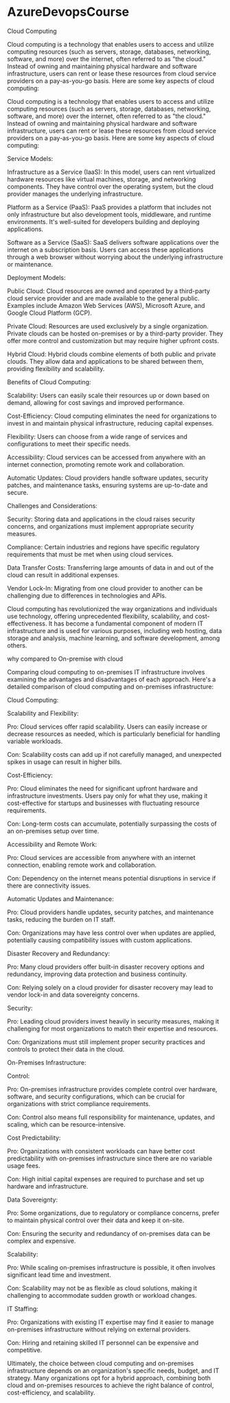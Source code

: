 # AzureDevopsCourse
Cloud Computing 

Cloud computing is a technology that enables users to access and utilize computing resources (such as servers, storage, databases, networking, software, and more) over the internet, often referred to as "the cloud." Instead of owning and maintaining physical hardware and software infrastructure, users can rent or lease these resources from cloud service providers on a pay-as-you-go basis. Here are some key aspects of cloud computing:



Cloud computing is a technology that enables users to access and utilize computing resources (such as servers, storage, databases, networking, software, and more) over the internet, often referred to as "the cloud." Instead of owning and maintaining physical hardware and software infrastructure, users can rent or lease these resources from cloud service providers on a pay-as-you-go basis. Here are some key aspects of cloud computing:

Service Models:

Infrastructure as a Service (IaaS): In this model, users can rent virtualized hardware resources like virtual machines, storage, and networking components. They have control over the operating system, but the cloud provider manages the underlying infrastructure.

Platform as a Service (PaaS): PaaS provides a platform that includes not only infrastructure but also development tools, middleware, and runtime environments. It's well-suited for developers building and deploying applications.

Software as a Service (SaaS): SaaS delivers software applications over the internet on a subscription basis. Users can access these applications through a web browser without worrying about the underlying infrastructure or maintenance.

Deployment Models:

Public Cloud: Cloud resources are owned and operated by a third-party cloud service provider and are made available to the general public. Examples include Amazon Web Services (AWS), Microsoft Azure, and Google Cloud Platform (GCP).

Private Cloud: Resources are used exclusively by a single organization. Private clouds can be hosted on-premises or by a third-party provider. They offer more control and customization but may require higher upfront costs.

Hybrid Cloud: Hybrid clouds combine elements of both public and private clouds. They allow data and applications to be shared between them, providing flexibility and scalability.

Benefits of Cloud Computing:

Scalability: Users can easily scale their resources up or down based on demand, allowing for cost savings and improved performance.

Cost-Efficiency: Cloud computing eliminates the need for organizations to invest in and maintain physical infrastructure, reducing capital expenses.

Flexibility: Users can choose from a wide range of services and configurations to meet their specific needs.

Accessibility: Cloud services can be accessed from anywhere with an internet connection, promoting remote work and collaboration.

Automatic Updates: Cloud providers handle software updates, security patches, and maintenance tasks, ensuring systems are up-to-date and secure.

Challenges and Considerations:

Security: Storing data and applications in the cloud raises security concerns, and organizations must implement appropriate security measures.

Compliance: Certain industries and regions have specific regulatory requirements that must be met when using cloud services.

Data Transfer Costs: Transferring large amounts of data in and out of the cloud can result in additional expenses.

Vendor Lock-In: Migrating from one cloud provider to another can be challenging due to differences in technologies and APIs.

Cloud computing has revolutionized the way organizations and individuals use technology, offering unprecedented flexibility, scalability, and cost-effectiveness. It has become a fundamental component of modern IT infrastructure and is used for various purposes, including web hosting, data storage and analysis, machine learning, and software development, among others.

why compared to On-premise with cloud 

Comparing cloud computing to on-premises IT infrastructure involves examining the advantages and disadvantages of each approach. Here's a detailed comparison of cloud computing and on-premises infrastructure:

Cloud Computing:

Scalability and Flexibility:

Pro: Cloud services offer rapid scalability. Users can easily increase or decrease resources as needed, which is particularly beneficial for handling variable workloads.

Con: Scalability costs can add up if not carefully managed, and unexpected spikes in usage can result in higher bills.

Cost-Efficiency:

Pro: Cloud eliminates the need for significant upfront hardware and infrastructure investments. Users pay only for what they use, making it cost-effective for startups and businesses with fluctuating resource requirements.

Con: Long-term costs can accumulate, potentially surpassing the costs of an on-premises setup over time.

Accessibility and Remote Work:

Pro: Cloud services are accessible from anywhere with an internet connection, enabling remote work and collaboration.

Con: Dependency on the internet means potential disruptions in service if there are connectivity issues.

Automatic Updates and Maintenance:

Pro: Cloud providers handle updates, security patches, and maintenance tasks, reducing the burden on IT staff.

Con: Organizations may have less control over when updates are applied, potentially causing compatibility issues with custom applications.

Disaster Recovery and Redundancy:

Pro: Many cloud providers offer built-in disaster recovery options and redundancy, improving data protection and business continuity.

Con: Relying solely on a cloud provider for disaster recovery may lead to vendor lock-in and data sovereignty concerns.

Security:

Pro: Leading cloud providers invest heavily in security measures, making it challenging for most organizations to match their expertise and resources.

Con: Organizations must still implement proper security practices and controls to protect their data in the cloud.

On-Premises Infrastructure:

Control:

Pro: On-premises infrastructure provides complete control over hardware, software, and security configurations, which can be crucial for organizations with strict compliance requirements.

Con: Control also means full responsibility for maintenance, updates, and scaling, which can be resource-intensive.

Cost Predictability:

Pro: Organizations with consistent workloads can have better cost predictability with on-premises infrastructure since there are no variable usage fees.

Con: High initial capital expenses are required to purchase and set up hardware and infrastructure.

Data Sovereignty:

Pro: Some organizations, due to regulatory or compliance concerns, prefer to maintain physical control over their data and keep it on-site.

Con: Ensuring the security and redundancy of on-premises data can be complex and expensive.

Scalability:

Pro: While scaling on-premises infrastructure is possible, it often involves significant lead time and investment.

Con: Scalability may not be as flexible as cloud solutions, making it challenging to accommodate sudden growth or workload changes.

IT Staffing:

Pro: Organizations with existing IT expertise may find it easier to manage on-premises infrastructure without relying on external providers.

Con: Hiring and retaining skilled IT personnel can be expensive and competitive.

Ultimately, the choice between cloud computing and on-premises infrastructure depends on an organization's specific needs, budget, and IT strategy. Many organizations opt for a hybrid approach, combining both cloud and on-premises resources to achieve the right balance of control, cost-efficiency, and scalability.






    



